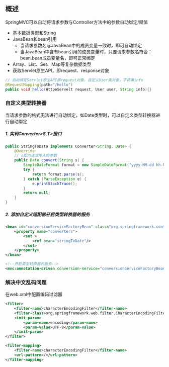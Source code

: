 ## 概述

SpringMVC可以自动将请求参数与Controller方法中的参数自动绑定/赋值

- 基本数据类型和String
- JavaBean和bean引用
  - 当请求参数名与JavaBean中的成员变量一致时，即可自动绑定
  - 当JavaBean中含有bean引用的成员变量时，只要请求参数名符合：bean.bean成员变量名，即可正常绑定
- Array、List、Set、Map等复杂数据类型
- 获取Servlet原生API，即request、response对象

```java
// 自动绑定Servlet原生API即request对象，自定义User类对象，字符串info
@RequestMapping(path="/hello")
public void hello(HttpeServelt request, User user, String info){}
```

### 自定义类型转换器

当请求参数的格式无法进行自动绑定，如Date类型时，可以自定义类型转换器进行自动绑定

##### 1. 实现Converter<S,T>接口

```java
public StringToDate implements Converter<String, Date> {
    @Override
    // s即为请求传入的参数
    public Date convert(String s) {
        SimpleDateFormat format = new SimpleDateFormat("yyyy-MM-dd hh-MM-ss");
        try {
            return format.parse(s);
        } catch (ParseException e) {
            e.printStackTrace();
        }
        return null;
    }
}
```

##### 2. 添加自定义适配器开启类型转换器的服务

```xml
<bean id="conversionServiceFactoryBean" class="org.springframework.context.support.ConversionServiceFactoryBean">
    <property name="converters">
        <set >
            <ref bean="stringToDate"/>
        </set>
    </property>
</bean>

<!--开启类型转换器的服务-->
<mvc:annotation-driven conversion-service="conversionServiceFactoryBean"/>
```

### 解决中文乱码问题

在web.xml中配置编码过滤器

```xml
<filter>
    <filter-name>characterEncodingFilter</filter-name>
    <filter-class>org.springframework.web.filter.CharacterEncodingFilter</filter-class>
    <init-param>
        <param-name>encoding</param-name>
        <param-value>UTF-8</param-value>
    </init-param>
</filter>

<filter-mapping>
    <filter-name>characterEncodingFilter</filter-name>
    <url-pattern>/</url-pattern>
</filter-mapping>
```
